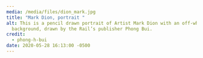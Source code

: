 ```yaml
---
media: /media/files/dion_mark.jpg
title: "Mark Dion, portrait "
alt: This is a pencil drawn portrait of Artist Mark Dion with an off-white
  background, drawn by the Rail’s publisher Phong Bui.
credit:
  - phong-h-bui
date: 2020-05-28 16:13:00 -0500
---
```


